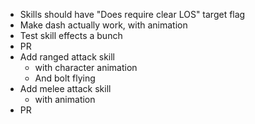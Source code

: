 - Skills should have "Does require clear LOS" target flag
- Make dash actually work, with animation
- Test skill effects a bunch
- PR
- Add ranged attack skill 
   - with character animation
   - And bolt flying
- Add melee attack skill
   - with animation
- PR